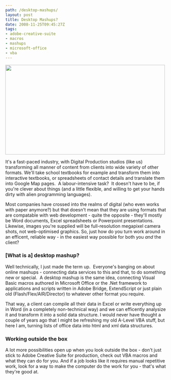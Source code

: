 ```yaml
---
path: /desktop-mashups/
layout: post
title: Desktop Mashups?
date: 2008-11-25T09:45:27Z
tags:
- adobe-creative-suite
- macros
- mashups
- microsoft-office
- vba
---
```


<img class="alignnone size-full wp-image-374" title="desktopmashups" src="http://uploads.psyked.co.uk/2008/11/desktopmashups.jpg" alt="" width="500" height="280" />

It's a fast-paced industry, with Digital Production studios (like us) transforming all manner of content from clients into wide variety of other formats. We'll take school textbooks for example and transform them into interactive textbooks, or spreadsheets of contact details and translate them into Google Map pages.  A labour-intensive task?  It doesn't have to be, if you're clever about things (and a little flexible, and willing to get your hands dirty with alien programming languages).

Most companies have crossed into the realms of digital (who even works with paper anymore?) but that doesn't mean that they are using formats that are compatable with web development - quite the opposite - they'll mostly be Word documents, Excel spreadsheets or Powerpoint presentations. Likewise, images you're supplied will be full-resolution megapixel camera shots, not web-optimised graphics. So, just how do you turn work around in an efficent, reliable way - in the easiest way possible for both you <em>and</em> the client?

<!--more-->
<h3>[What is a] desktop mashup?</h3>
Well technically, I just made the term up.  Everyone's banging on about online mashups - connecting data services to this and that, to do something new or special.  A desktop mashup is the same idea, connecting Visual Basic macros authored in Microsoft Office or the .Net framework to applications and scripts written in Adobe Bridge, ExtendScript or just plain old (Flash/Flex/AIR/Director) to whatever other format you require.

That way, a client can compile all their data in Excel or write everything up in Word (in a completely non-technical way) and we can efficently analysize it and transform it into a solid data structure. I would never have thought a couple of years ago that I might be refreshing my old A-Level VBA stuff, but here I am, turning lists of office data into html and xml data structures.
<h3>Working outside the box</h3>
A lot more possibilities open up when you look outside the box - don't just stick to Adobe Creative Suite for production, check out VBA macros and what they can do for you. And if a job looks like it requires manual repetitive work, look for a way to make the computer do the work for you - that's what they're good at.